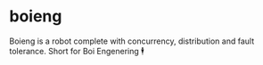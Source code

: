 # boieng
Boieng is a robot complete with concurrency, distribution and fault tolerance. Short for Boi Engenering 🕴
